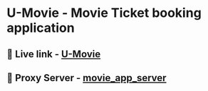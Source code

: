 # U-Movie - Movie Ticket booking application
## 🚀 Live link - [U-Movie](https://u-movie.netlify.app/)
## 🔗 Proxy Server - [movie_app_server](https://github.com/sakibsarkar/movie_app_server) 

